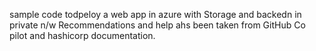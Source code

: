 sample code todpeloy a web app in azure with Storage and backedn in private n/w
Recommendations and help ahs been taken from GitHub Co pilot and hashicorp documentation.
